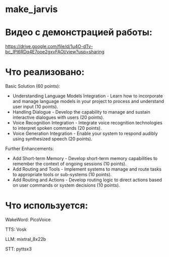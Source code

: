 # make_jarvis

# Видео с демонстрацией работы:
https://drive.google.com/file/d/1u4O-dTv-bc_IPl6RDq4E7ooe2gxvFAOl/view?usp=sharing

# Что реализовано:

Basic Solution (60 points):

 - Understanding Language Models Integration - Learn how to incorporate and manage language models in your project to process and understand user input (10 points).
 - Handling Dialogue - Develop the capability to manage and sustain interactive dialogues with users (20 points).
 - Voice Recognition Integration - Integrate voice recognition technologies to interpret spoken commands (20 points).
 - Voice Generation Integration - Enable your system to respond audibly using synthesized speech (20 points).

Further Enhancements:

 - Add Short-term Memory - Develop short-term memory capabilities to remember the context of ongoing sessions (10 points).
 - Add Routing and Tools - Implement systems to manage and route tasks to appropriate tools or sub-systems (10 points).
 - Add Routing and Actions - Develop routing logic to direct actions based on user commands or system decisions (10 points).

# Что используется:

WakeWord: PicoVoice

TTS: Vosk

LLM: mixtral_8x22b

STT: pyttsx3
